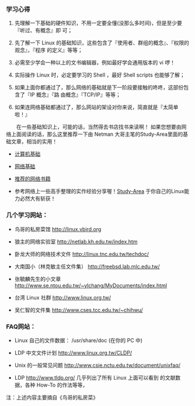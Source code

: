 ### 学习心得
1. 先理解一下基础的硬件知识，不用一定要全懂(没那么多时间)，但是至少要『听过、有概念』即 可；

2. 先了解一下 Linux 的基础知识，这些包含了『使用者、群组的概念』、『权限的观念』，『程序 的定义』等等；

3. 必需至少学会一种以上的文书编辑器，例如最好学会通用版本的 vi 啰！

4. 实际操作 Linux 时，必定要学习的 Shell ，最好 Shell scripts 也能够了解；

5. 如果上面你都通过了，那么网络的基础就是下一阶段要接触的咚咚，这部份包含了『IP 概念』『路 由概念』『TCP/IP』等等；

6. 如果连网络基础都通过了，那么网站的架设对你来说，简直就是『太简单啦！』

&emsp;&emsp;在一些基础知识上，可能的话，当然得去书店找书来读啊！ 如果您想要由网络上面阅读的话，那么这里推荐一下由 Netman 大哥主笔的Study-Area里面的基础文章，相当的实用！
    
* [计算机基础](http://www.study-area.org/compu/compu.htm)

* [网络基础](http://www.study-area.org/network/network.htm)

* [推荐的网络书籍](http://linux.vbird.org/linux_basic/0120howtolinux/0120howtolinux_1.php)

* 参考网络上一些高手整理的实作经验分享喔！[Study-Area](http://www.study-area.org) 于你自己的Linux能力必然大有斩获！

### 几个学习网站：

* 鸟哥的私房菜馆 http://linux.vbird.org

* 狼主的网络实验室 http://netlab.kh.edu.tw/index.htm

* 卧龙大师的网络技术文件 http://linux.tnc.edu.tw/techdoc/

* 大南国小（林克敏主任文件集） http://freebsd.lab.mlc.edu.tw/

* 张毓麟先生的小文章 http://www.se.ntou.edu.tw/~ylchang/MyDocuments/index.html

* 台湾 Linux 社群 http://www.linux.org.tw/

* 吴仁智的文件集 http://www.cses.tcc.edu.tw/~chihwu/


### FAQ网站：

* Linux 自己的文件数据： /usr/share/doc (在你的 PC 中)

* LDP 中文文件计划 http://www.linux.org.tw/CLDP/

* Unix 的一般常见问题 http://www.csie.nctu.edu.tw/document/unixfaq/

* LDP http://www.tldp.org/ 几乎列出了所有 Linux 上面可以看到 的文献数据，各种 How-To 的作法等等，

注：上述内容主要摘自《鸟哥的私房菜》
